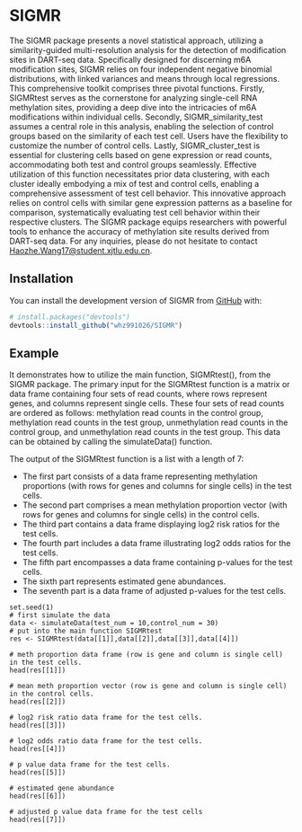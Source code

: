 
# SIGMR

<!-- badges: start -->
<!-- badges: end -->

The SIGMR package presents a novel statistical approach, utilizing a 
    similarity-guided multi-resolution analysis for the detection of modification 
    sites in DART-seq data. Specifically designed for discerning m6A modification 
    sites, SIGMR relies on four independent negative binomial distributions, with 
    linked variances and means through local regressions. This comprehensive toolkit 
    comprises three pivotal functions. Firstly, SIGMRtest serves as the cornerstone 
    for analyzing single-cell RNA methylation sites, providing a deep dive into the 
    intricacies of m6A modifications within individual cells. Secondly, 
    SIGMR_similarity_test assumes a central role in this analysis, enabling the 
    selection of control groups based on the similarity of each test cell. Users 
    have the flexibility to customize the number of control cells. Lastly, 
    SIGMR_cluster_test is essential for clustering cells based on gene expression 
    or read counts, accommodating both test and control groups seamlessly. 
    Effective utilization of this function necessitates prior data clustering, 
    with each cluster ideally embodying a mix of test and control cells, enabling 
    a comprehensive assessment of test cell behavior. This innovative approach 
    relies on control cells with similar gene expression patterns as a baseline 
    for comparison, systematically evaluating test cell behavior within their 
    respective clusters. The SIGMR package equips researchers with powerful tools 
    to enhance the accuracy of methylation site results derived from DART-seq data. 
    For any inquiries, please do not hesitate to contact Haozhe.Wang17@student.xjtlu.edu.cn.

## Installation

You can install the development version of SIGMR from [GitHub](https://github.com/) with:

``` r
# install.packages("devtools")
devtools::install_github("whz991026/SIGMR")
```

## Example

It demonstrates how to utilize the main function, SIGMRtest(), from the SIGMR package. The primary input for the SIGMRtest function is a matrix or data frame containing four sets of read counts, where rows represent genes, and columns represent single cells. These four sets of read counts are ordered as follows: methylation read counts in the control group, methylation read counts in the test group, unmethylation read counts in the control group, and unmethylation read counts in the test group. This data can be obtained by calling the simulateData() function.

The output of the SIGMRtest function is a list with a length of 7:

* The first part consists of a data frame representing methylation proportions (with rows for genes and columns for single cells) in the test cells.
* The second part comprises a mean methylation proportion vector (with rows for genes and columns for single cells) in the control cells.
* The third part contains a data frame displaying log2 risk ratios for the test cells.
* The fourth part includes a data frame illustrating log2 odds ratios for the test cells.
* The fifth part encompasses a data frame containing p-values for the test cells.
* The sixth part represents estimated gene abundances.
* The seventh part is a data frame of adjusted p-values for the test cells. 


```{r}
set.seed(1)
# first simulate the data
data <- simulateData(test_num = 10,control_num = 30)
# put into the main function SIGMRtest
res <- SIGMRtest(data[[1]],data[[2]],data[[3]],data[[4]])

# meth proportion data frame (row is gene and column is single cell) in the test cells. 
head(res[[1]])

# mean meth proportion vector (row is gene and column is single cell) in the control cells.
head(res[[2]])

# log2 risk ratio data frame for the test cells. 
head(res[[3]])

# log2 odds ratio data frame for the test cells. 
head(res[[4]])

# p value data frame for the test cells. 
head(res[[5]])

# estimated gene abundance
head(res[[6]])

# adjusted p value data frame for the test cells
head(res[[7]])
```
